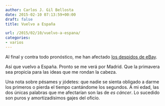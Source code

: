 ```yaml
---
author: Carlos J. Gil Bellosta
date: 2015-02-10 07:13:59+00:00
draft: false
title: Vuelvo a España

url: /2015/02/10/vuelvo-a-espana/
categories:
- varios
---
```


Al final y contra todo pronóstico, me han afectado [los despidos de eBay](http://www.elconfidencial.com/tecnologia/2015-01-23/ebay-frente-al-abismo-despidos-masivos-y-crecimiento-estancado_628149/).

Así que vuelvo a España. Pronto se me verá por Madrid. Que la primavera sea propicia para las ideas que me rondan la cabeza.

Una nota sobre pésames y jódetes: que nadie se sienta obligado a darme los primeros o pierda el tiempo cantándome los segundos. A mi edad, las dos únicas palabras que me afectarían son las de _es cáncer_. Lo sucedido son puros y amortizadísimos gajes del oficio.
